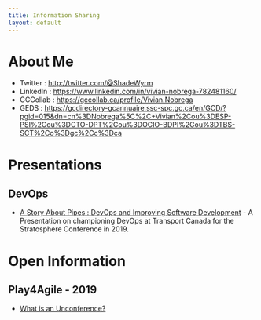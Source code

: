 ```yaml
---
title: Information Sharing
layout: default
---
```


# About Me

* Twitter : http://twitter.com/@ShadeWyrm
* LinkedIn : https://www.linkedin.com/in/vivian-nobrega-782481160/
* GCCollab : https://gccollab.ca/profile/Vivian.Nobrega
* GEDS : https://gcdirectory-gcannuaire.ssc-spc.gc.ca/en/GCD/?pgid=015&dn=cn%3DNobrega%5C%2C+Vivian%2Cou%3DESP-PSI%2Cou%3DCTO-DPT%2Cou%3DOCIO-BDPI%2Cou%3DTBS-SCT%2Co%3Dgc%2Cc%3Dca

# Presentations

## DevOps

* [A Story About Pipes : DevOps and Improving Software Development](presentations/a-story-about-pipes.html) - A Presentation on championing DevOps at Transport Canada for the Stratosphere Conference in 2019.

# Open Information

## Play4Agile - 2019

* [What is an Unconference?](blogs/play4agile-unconference.html)
